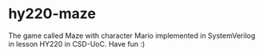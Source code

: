 # hy220-maze
The game called Maze with character Mario implemented in SystemVerilog in lesson HY220 in CSD-UoC.
Have fun :)
